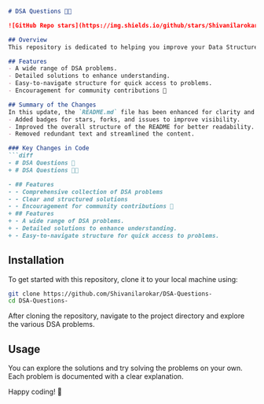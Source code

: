 ```markdown
# DSA Questions 🤖📖

![GitHub Repo stars](https://img.shields.io/github/stars/Shivanilarokar/DSA-Questions-) ![GitHub forks](https://img.shields.io/github/forks/Shivanilarokar/DSA-Questions-) ![GitHub issues](https://img.shields.io/github/issues/Shivanilarokar/DSA-Questions-)

## Overview
This repository is dedicated to helping you improve your Data Structures and Algorithms (DSA) skills by providing a comprehensive collection of problems and their solutions.

## Features
- A wide range of DSA problems.
- Detailed solutions to enhance understanding.
- Easy-to-navigate structure for quick access to problems.
- Encouragement for community contributions 🤝

## Summary of the Changes
In this update, the `README.md` file has been enhanced for clarity and presentation. The following changes were made:
- Added badges for stars, forks, and issues to improve visibility.
- Improved the overall structure of the README for better readability.
- Removed redundant text and streamlined the content.

### Key Changes in Code
```diff
- # DSA Questions 🤖
+ # DSA Questions 🤖📖

- ## Features
- - Comprehensive collection of DSA problems
- - Clear and structured solutions
- - Encouragement for community contributions 🤝
+ ## Features
+ - A wide range of DSA problems.
+ - Detailed solutions to enhance understanding.
+ - Easy-to-navigate structure for quick access to problems.
```

## Installation
To get started with this repository, clone it to your local machine using:

```bash
git clone https://github.com/Shivanilarokar/DSA-Questions-
cd DSA-Questions-
```

After cloning the repository, navigate to the project directory and explore the various DSA problems.

## Usage
You can explore the solutions and try solving the problems on your own. Each problem is documented with a clear explanation.

Happy coding! 🎉
```